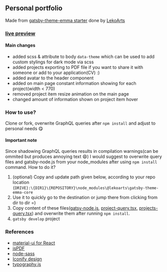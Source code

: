 ## Personal portfolio

Made from <a href="https://github.com/LekoArts/gatsby-themes/tree/master/themes/gatsby-theme-emma">gatsby-theme-emma starter</a> done by <a href="https://github.com/LekoArts/">LekoArts</a>

### <a href="https://trolit.github.io/">live preview</a>

#### Main changes
- added scss & attribute to body `data-theme` which can be used to add custom stylings for dark mode via scss
- added projects exporting to PDF file if you want to share it with someone or add to your application(CV) :)
- added avatar to the header component
- added on main page constant information showing for each project(width < 770)
- removed project item resize animation on the main page
- changed amount of information shown on project item hover

### How to use?

Clone or fork, overwrite GraphQL queries after `npm install` and adjust to personal needs 😋

#### Important note

Since shadowing GraphQL queries results in compilation warnings(can be ommited but produces annoying text 😄) I would suggest to overwrite query files and gatsby-node.js from your node_modules after using `npm install` command. How to do it?

1. (optional) Copy and update path given below, according to your repo location <br/> `{DRIVE}:\{DIR1}\{REPOSITORY}\node_modules\@lekoarts\gatsby-theme-emma-core` 
2. Use it to quickly go to the destination or jump there from clicking from dir to dir =)
3. Copy content of these files(<a href="https://raw.githubusercontent.com/trolit/trolit.github.io/storage/npm/gatsby-node.js">gatsy-node.js</a>, <a href="https://raw.githubusercontent.com/trolit/trolit.github.io/storage/npm/project-query.tsx">project-query.tsx</a>, <a href="https://raw.githubusercontent.com/trolit/trolit.github.io/storage/npm/projects-query.tsx">projects-query.tsx</a>) and overwrite them after running `npm install`.
5. `gatsby develop` project

### References
- <a href="https://github.com/mui-org/material-ui">material-ui for React</a>
- <a href="https://github.com/MrRio/jsPDF">jsPDF</a>
- <a href="https://github.com/sass/node-sass">node-sass</a>
- <a href="https://iconify.design/">Iconify design</a>
- <a href="https://github.com/KyleAMathews/typography.js/">typography.js</a>
